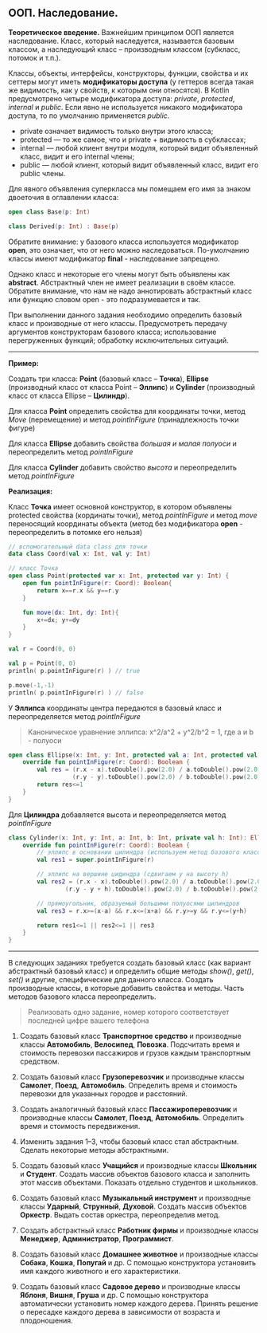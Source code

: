 ## ООП. Наследование.

**Теоретическое введение.** Важнейшим принципом ООП является наследование. Класс, который наследуется, называется базовым классом, а наследующий класс – производным классом (субкласс, потомок и т.п.).

Классы, объекты, интерфейсы, конструкторы, функции, свойства и их сеттеры могут иметь **модификаторы доступа** (у геттеров всегда такая же видимость, как у свойств, к которым они относятся). В Kotlin предусмотрено четыре модификатора доступа: *private*, *protected*, *internal* и *public*. Если явно не используется никакого модификатора доступа, то по умолчанию применяется *public*.

* private означает видимость только внутри этого класса;
* protected — то же самое, что и private + видимость в субклассах;
* internal — любой клиент внутри модуля, который видит объявленный класс, видит и его internal члены;
* public — любой клиент, который видит объявленный класс, видит его public члены.

Для явного объявления суперкласса мы помещаем его имя за знаком двоеточия в оглавлении класса:

```kt
open class Base(p: Int)

class Derived(p: Int) : Base(p)
```

Обратите внимание: у базового класса используется модификатор **open**, это означает, что от него можно наследоваться. По-умолчанию классы имеют модификатор **final** - наследование запрещено.

Однако класс и некоторые его члены могут быть объявлены как **abstract**. Абстрактный член не имеет реализации в своём классе. Обратите внимание, что нам не надо аннотировать абстрактный класс или функцию словом open - это подразумевается и так.

При выполнении данного задания необходимо определить базовый класс и производные от него классы. Предусмотреть передачу аргументов конструкторам базового класса; использование перегруженных функций; обработку исключительных ситуаций.

---

**Пример:**

Создать три класса: **Point** (базовый класс – **Точка**), **Ellipse** (производный класс от класса Point – **Эллипс**) и **Cylinder** (производный класс от класса Ellipse – **Цилиндр**).

Для класса **Point** определить свойства для координаты точки, метод *Move* (перемещение) и метод *pointInFigure* (принадлежность точки фигуре)

Для класса **Ellipse** добавить свойства *большая и малая полуоси* и переопределить метод *pointInFigure*

Для класса **Cylinder** добавить свойство *высота* и переопределить метод *pointInFigure*

**Реализация:**

Класс **Точка** имеет основной конструктор, в котором объявлены protected свойства (кординаты точки), метод *pointInFigure* и метод *move* переносящий координаты объекта (метод без модификатора **open** - переопределить в потомке его нельзя)

```kt
// вспомогательный data class для точки
data class Coord(val x: Int, val y: Int)

// класс Точка
open class Point(protected var x: Int, protected var y: Int) {
    open fun pointInFigure(r: Coord): Boolean{
        return x==r.x && y==r.y
    }

    fun move(dx: Int, dy: Int){
        x+=dx; y+=dy
    }
}

val r = Coord(0, 0)

val p = Point(0, 0)
println( p.pointInFigure(r) ) // true

p.move(-1,-1)
println( p.pointInFigure(r) ) // false
```

У **Эллипса** координаты центра передаются в базовый класс и переопределяется метод *pointInFigure*

>Каноническое уравнение эллипса: x^2/a^2 + y^2/b^2 = 1, где a и b - полуоси

```kt
open class Ellipse(x: Int, y: Int, protected val a: Int, protected val b: Int): Point(x,y){
    override fun pointInFigure(r: Coord): Boolean {
        val res = (r.x - x).toDouble().pow(2.0) / a.toDouble().pow(2.0) +
                  (r.y - y).toDouble().pow(2.0) / b.toDouble().pow(2.0)
        return res<=1
    }
}
```

Для **Цилиндра** добавляется высота и переопределяется метод *pointInFigure* 

```kt
class Cylinder(x: Int, y: Int, a: Int, b: Int, private val h: Int): Ellipse(x,y,a,b){
    override fun pointInFigure(r: Coord): Boolean {
        // эллипс в основании цилиндра (используем метод базового класса)
        val res1 = super.pointInFigure(r)

        // эллипс на вершине цидиндра (сдвигаем y на высоту h)
        val res2 = (r.x - x).toDouble().pow(2.0) / a.toDouble().pow(2.0) +
                (r.y - y + h).toDouble().pow(2.0) / b.toDouble().pow(2.0)

        // прямоугольник, образуемый большими полуосями цилиндров
        val res3 = r.x>=(x-a) && r.x<=(x+a) && r.y>=y && r.y<=(y+h)

        return res1<=1 || res2<=1 || res3
    }
}
```

---

В следующих заданиях требуется создать базовый класс (как вариант абстрактный базовый класс) и определить общие методы *show()*, *get()*, *set()* и другие, специфические для данного класса. Создать производные классы, в которые добавить свойства и методы. Часть методов базового класса переопределить. 

>Реализовать одно задание, номер которого соответствует последней цифре вашего телефона

1. Создать базовый класс **Транспортное средство** и производные классы **Автомобиль**, **Велосипед**, **Повозка**. Подсчитать время и стоимость перевозки пассажиров и грузов каждым транспортным средством.

2. Создать базовый класс **Грузоперевозчик** и производные классы **Самолет**, **Поезд**, **Автомобиль**. Определить время и стоимость перевозки для указанных городов и расстояний.

3. Создать аналогичный базовый класс **Пассажироперевозчик** и производные классы **Самолет**, **Поезд**, **Автомобиль**. Определить время и стоимость передвижения.

4. Изменить задания 1–3, чтобы базовый класс стал абстрактным. Сделать некоторые методы абстрактными.

5. Создать базовый класс **Учащийся** и производные классы **Школьник** и **Студент**. Создать массив объектов базового класса и заполнить этот массив объектами. Показать отдельно студентов и школьников.

6. Создать базовый класс **Музыкальный инструмент** и производные классы **Ударный**, **Струнный**, **Духовой**. Создать массив объектов **Оркестр**. Выдать состав оркестра, переопределив метод.

7. Создать абстрактный класс **Работник фирмы** и производные классы **Менеджер**, **Администратор**, **Программист**.

9. Создать базовый класс **Домашнее животное** и производные классы **Собака**, **Кошка**, **Попугай** и др. С помощью конструктора установить имя каждого животного и его характеристики.

0. Создать базовый класс **Садовое дерево** и производные классы **Яблоня**, **Вишня**, **Груша** и др. С помощью конструктора автоматически установить номер каждого дерева. Принять решение о пересадке каждого дерева в зависимости от возраста и плодоношения.
